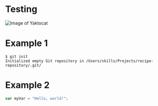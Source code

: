 # <h1> Testing </h1> #
![Image of Yaktocat](https://octodex.github.com/images/yaktocat.png)

# Example 1
```
$ git init
Initialized empty Git repository in /Users/skills/Projects/recipe-repository/.git/
```
# Example 2
``` javascript
var myVar = "Hello, world!";
```
